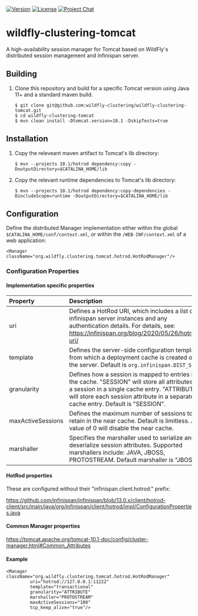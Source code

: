 [![Version](https://img.shields.io/maven-central/v/org.wildfly.clustering/wildfly-clustering-tomcat?style=for-the-badge&logo=redhat&label=latest)](https://search.maven.org/artifact/org.wildfly.clustering/wildfly-clustering-tomcat)
[![License](https://img.shields.io/github/license/wildfly-clustering/wildfly-clustering-tomcat?style=for-the-badge&logo=apache)](https://www.apache.org/licenses/LICENSE-2.0)
[![Project Chat](https://img.shields.io/badge/zulip-chat-white.svg?style=for-the-badge&logo=zulip)](https://wildfly.zulipchat.com/#narrow/stream/wildfly-clustering)

# wildfly-clustering-tomcat

A high-availability session manager for Tomcat based on WildFly's distributed session management and Infinispan server.


## Building

1.	Clone this repository and build for a specific Tomcat version using Java 11+ and a standard maven build.

		$ git clone git@github.com:wildfly-clustering/wildfly-clustering-tomcat.git
		$ cd wildfly-clustering-tomcat
		$ mvn clean install -Dtomcat.version=10.1 -DskipTests=true

## Installation

1.	Copy the releveant maven artifact to Tomcat's lib directory:

		$ mvn --projects 10.1/hotrod dependency:copy -DoutputDirectory=$CATALINA_HOME/lib

1.	Copy the relevant runtime dependencies to Tomcat's lib directory:

		$ mvn --projects 10.1/hotrod dependency:copy-dependencies -DincludeScope=runtime -DoutputDirectory=$CATALINA_HOME/lib

## Configuration

Define the distributed Manager implementation either within the global `$CATALINA_HOME/conf/context.xml`, or within the `/WEB-INF/context.xml` of a web application:

	<Manager className="org.wildfly.clustering.tomcat.hotrod.HotRodManager"/>

### Configuration Properties

#### Implementation specific properties

|Property|Description|
|:---|:---|
|uri|Defines a HotRod URI, which includes a list of infinispan server instances and any authentication details. For details, see: https://infinispan.org/blog/2020/05/26/hotrod-uri/|
|template|Defines the server-side configuration template from which a deployment cache is created on the server. Default is `org.infinispan.DIST_SYNC`.|
|granularity|Defines how a session is mapped to entries in the cache. "SESSION" will store all attributes of a session in a single cache entry.  "ATTRIBUTE" will store each session attribute in a separate cache entry.  Default is "SESSION".|
|maxActiveSessions|Defines the maximum number of sessions to retain in the near cache. Default is limitless. A value of 0 will disable the near cache.|
|marshaller|Specifies the marshaller used to serialize and deserialize session attributes.  Supported marshallers include: JAVA, JBOSS, PROTOSTREAM.  Default marshaller is "JBOSS".|

#### HotRod properties

These are configured without their "infinispan.client.hotrod." prefix:

https://github.com/infinispan/infinispan/blob/13.0.x/client/hotrod-client/src/main/java/org/infinispan/client/hotrod/impl/ConfigurationProperties.java

#### Common Manager properties

https://tomcat.apache.org/tomcat-10.1-doc/config/cluster-manager.html#Common_Attributes

#### Example

	<Manager className="org.wildfly.clustering.tomcat.hotrod.HotRodManager"
	         uri="hotrod://127.0.0.1:11222"
	         template="transactional"
	         granularity="ATTRIBUTE"
	         marshaller="PROTOSTREAM"
	         maxActiveSessions="100"
	         tcp_keep_alive="true"/>
